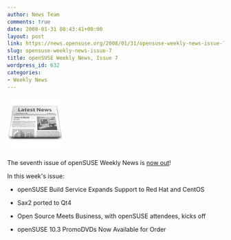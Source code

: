 ```yaml
---
author: News Team
comments: true
date: 2008-01-31 08:43:41+00:00
layout: post
link: https://news.opensuse.org/2008/01/31/opensuse-weekly-news-issue-7/
slug: opensuse-weekly-news-issue-7
title: openSUSE Weekly News, Issue 7
wordpress_id: 632
categories:
- Weekly News
---
```


![news](/wp-content/uploads/2007/11/knewsticker.png)

The seventh issue of openSUSE Weekly News is [now out](//en.opensuse.org/OpenSUSE_Weekly_News/7)! 

In this week's issue:



   
  * openSUSE Build Service Expands Support to Red Hat and CentOS

   
  * Sax2 ported to Qt4

   
  * Open Source Meets Business, with openSUSE attendees, kicks off

   
  * openSUSE 10.3 PromoDVDs Now Available for Order


